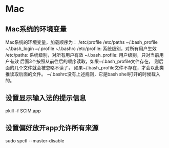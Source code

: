 # Mac

## Mac系统的环境变量
Mac系统的环境变量，加载顺序为：
/etc/profile /etc/paths ~/.bash_profile ~/.bash_login ~/.profile ~/.bashrc
/etc/profile: 系统级别，对所有用户生效
/etc/paths: 系统级别，对所有用户有效
~/.bash_profile: 用户级别，只对当前用户有效
后面3个按照从前往后的顺序读取，如果~/.bash_profile文件存在， 则后面的几个文件就会被忽略不读了，
如果~/.bash_profile文件不存在，才会以此类推读取后面的文件。
~/.bashrc没有上述规则，它是bash shell打开的时候载入的。

## 设置显示输入法的提示信息
pkill -f SCIM.app

## 设置偏好放开app允许所有来源
sudo spctl --master-disable

